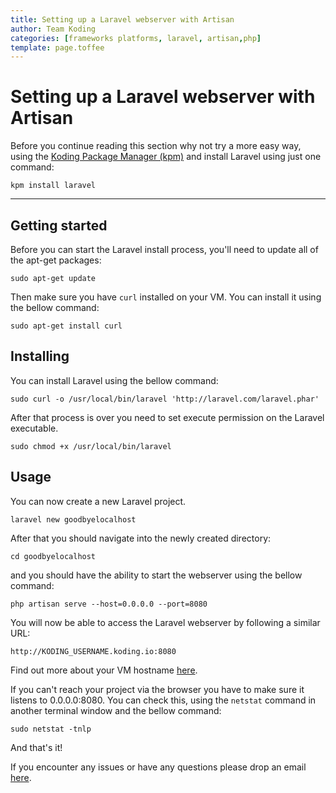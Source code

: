```yaml
---
title: Setting up a Laravel webserver with Artisan
author: Team Koding
categories: [frameworks platforms, laravel, artisan,php]
template: page.toffee
---
```


# Setting up a Laravel webserver with Artisan

Before you continue reading this section why not try a more easy way, using the [Koding Package Manager (kpm)](http://learn.koding.com/guides/getting-started-kpm/) and install Laravel using just one command:

```
kpm install laravel
```

***

## Getting started

Before you can start the Laravel install process, you'll need to update all of the apt-get packages:

```
sudo apt-get update
```

Then make sure you have `curl` installed on your VM. You can install it using the bellow command:

```
sudo apt-get install curl
```

## Installing

You can install Laravel using the bellow command:

```
sudo curl -o /usr/local/bin/laravel 'http://laravel.com/laravel.phar'
```

After that process is over you need to set execute permission on the Laravel executable.

```
sudo chmod +x /usr/local/bin/laravel
```

## Usage

You can now create a new Laravel project.

```
laravel new goodbyelocalhost
```

After that you should navigate into the newly created directory:

```
cd goodbyelocalhost
```

and you should have the ability to start the webserver using the bellow command:

```
php artisan serve --host=0.0.0.0 --port=8080
```

You will now be able to access the Laravel webserver by following a similar URL:

```
http://KODING_USERNAME.koding.io:8080
```

Find out more about your VM hostname [here](http://learn.koding.com/faq/vm-hostname/).

If you can't reach your project via the browser you have to make sure it listens to 0.0.0.0:8080. You can check this, using the `netstat` command in another terminal window and the bellow command:

```
sudo netstat -tnlp
```

And that's it!

If you encounter any issues or have any questions please drop an email [here](mailto:support@koding.com).
